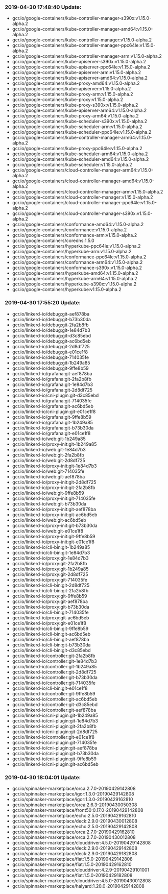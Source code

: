 ### 2019-04-30 17:48:40 Update:

- gcr.io/google-containers/kube-controller-manager-s390x:v1.15.0-alpha.2
- gcr.io/google-containers/kube-controller-manager-amd64:v1.15.0-alpha.2
- gcr.io/google-containers/kube-controller-manager:v1.15.0-alpha.2
- gcr.io/google-containers/kube-controller-manager-ppc64le:v1.15.0-alpha.2
- gcr.io/google-containers/kube-controller-manager-arm:v1.15.0-alpha.2
- gcr.io/google-containers/kube-apiserver-s390x:v1.15.0-alpha.2
- gcr.io/google-containers/kube-apiserver-ppc64le:v1.15.0-alpha.2
- gcr.io/google-containers/kube-apiserver-arm:v1.15.0-alpha.2
- gcr.io/google-containers/kube-apiserver-amd64:v1.15.0-alpha.2
- gcr.io/google-containers/kube-proxy-amd64:v1.15.0-alpha.2
- gcr.io/google-containers/kube-apiserver:v1.15.0-alpha.2
- gcr.io/google-containers/kube-proxy-arm:v1.15.0-alpha.2
- gcr.io/google-containers/kube-proxy:v1.15.0-alpha.2
- gcr.io/google-containers/kube-proxy-s390x:v1.15.0-alpha.2
- gcr.io/google-containers/kube-apiserver-arm64:v1.15.0-alpha.2
- gcr.io/google-containers/kube-proxy-arm64:v1.15.0-alpha.2
- gcr.io/google-containers/kube-scheduler-s390x:v1.15.0-alpha.2
- gcr.io/google-containers/kube-scheduler-arm:v1.15.0-alpha.2
- gcr.io/google-containers/kube-scheduler-ppc64le:v1.15.0-alpha.2
- gcr.io/google-containers/kube-controller-manager-arm64:v1.15.0-alpha.2
- gcr.io/google-containers/kube-proxy-ppc64le:v1.15.0-alpha.2
- gcr.io/google-containers/kube-scheduler-arm64:v1.15.0-alpha.2
- gcr.io/google-containers/kube-scheduler-amd64:v1.15.0-alpha.2
- gcr.io/google-containers/kube-scheduler:v1.15.0-alpha.2
- gcr.io/google-containers/cloud-controller-manager-arm64:v1.15.0-alpha.2
- gcr.io/google-containers/cloud-controller-manager-amd64:v1.15.0-alpha.2
- gcr.io/google-containers/cloud-controller-manager-arm:v1.15.0-alpha.2
- gcr.io/google-containers/cloud-controller-manager:v1.15.0-alpha.2
- gcr.io/google-containers/cloud-controller-manager-ppc64le:v1.15.0-alpha.2
- gcr.io/google-containers/cloud-controller-manager-s390x:v1.15.0-alpha.2
- gcr.io/google-containers/conformance-amd64:v1.15.0-alpha.2
- gcr.io/google-containers/conformance:v1.15.0-alpha.2
- gcr.io/google-containers/conformance-arm:v1.15.0-alpha.2
- gcr.io/google-containers/coredns:1.5.0
- gcr.io/google-containers/hyperkube-ppc64le:v1.15.0-alpha.2
- gcr.io/google-containers/hyperkube-arm:v1.15.0-alpha.2
- gcr.io/google-containers/conformance-ppc64le:v1.15.0-alpha.2
- gcr.io/google-containers/conformance-arm64:v1.15.0-alpha.2
- gcr.io/google-containers/conformance-s390x:v1.15.0-alpha.2
- gcr.io/google-containers/hyperkube-amd64:v1.15.0-alpha.2
- gcr.io/google-containers/hyperkube-arm64:v1.15.0-alpha.2
- gcr.io/google-containers/hyperkube-s390x:v1.15.0-alpha.2
- gcr.io/google-containers/hyperkube:v1.15.0-alpha.2
### 2019-04-30 17:55:20 Update:

- gcr.io/linkerd-io/debug:git-aef878ba
- gcr.io/linkerd-io/debug:git-b73b30da
- gcr.io/linkerd-io/debug:git-2fa2b8fb
- gcr.io/linkerd-io/debug:git-1e84d7b3
- gcr.io/linkerd-io/debug:git-d3c85ebd
- gcr.io/linkerd-io/debug:git-ac6bd5eb
- gcr.io/linkerd-io/debug:git-2d8df725
- gcr.io/linkerd-io/debug:git-e01ce1f8
- gcr.io/linkerd-io/debug:git-714035fe
- gcr.io/linkerd-io/debug:git-1b249a85
- gcr.io/linkerd-io/debug:git-9ffe8b59
- gcr.io/linkerd-io/grafana:git-aef878ba
- gcr.io/linkerd-io/grafana:git-2fa2b8fb
- gcr.io/linkerd-io/grafana:git-1e84d7b3
- gcr.io/linkerd-io/grafana:git-2d8df725
- gcr.io/linkerd-io/cni-plugin:git-d3c85ebd
- gcr.io/linkerd-io/grafana:git-714035fe
- gcr.io/linkerd-io/grafana:git-ac6bd5eb
- gcr.io/linkerd-io/cni-plugin:git-e01ce1f8
- gcr.io/linkerd-io/grafana:git-9ffe8b59
- gcr.io/linkerd-io/grafana:git-1b249a85
- gcr.io/linkerd-io/grafana:git-b73b30da
- gcr.io/linkerd-io/grafana:git-e01ce1f8
- gcr.io/linkerd-io/web:git-1b249a85
- gcr.io/linkerd-io/proxy-init:git-1b249a85
- gcr.io/linkerd-io/web:git-1e84d7b3
- gcr.io/linkerd-io/web:git-2fa2b8fb
- gcr.io/linkerd-io/web:git-2d8df725
- gcr.io/linkerd-io/proxy-init:git-1e84d7b3
- gcr.io/linkerd-io/web:git-714035fe
- gcr.io/linkerd-io/web:git-aef878ba
- gcr.io/linkerd-io/proxy-init:git-2d8df725
- gcr.io/linkerd-io/proxy-init:git-2fa2b8fb
- gcr.io/linkerd-io/web:git-9ffe8b59
- gcr.io/linkerd-io/proxy-init:git-714035fe
- gcr.io/linkerd-io/web:git-b73b30da
- gcr.io/linkerd-io/proxy-init:git-aef878ba
- gcr.io/linkerd-io/proxy-init:git-ac6bd5eb
- gcr.io/linkerd-io/web:git-ac6bd5eb
- gcr.io/linkerd-io/proxy-init:git-b73b30da
- gcr.io/linkerd-io/web:git-e01ce1f8
- gcr.io/linkerd-io/proxy-init:git-9ffe8b59
- gcr.io/linkerd-io/proxy-init:git-e01ce1f8
- gcr.io/linkerd-io/cli-bin:git-1b249a85
- gcr.io/linkerd-io/cli-bin:git-1e84d7b3
- gcr.io/linkerd-io/proxy:git-1e84d7b3
- gcr.io/linkerd-io/proxy:git-2fa2b8fb
- gcr.io/linkerd-io/proxy:git-1b249a85
- gcr.io/linkerd-io/proxy:git-2d8df725
- gcr.io/linkerd-io/proxy:git-714035fe
- gcr.io/linkerd-io/cli-bin:git-2d8df725
- gcr.io/linkerd-io/cli-bin:git-2fa2b8fb
- gcr.io/linkerd-io/proxy:git-9ffe8b59
- gcr.io/linkerd-io/proxy:git-aef878ba
- gcr.io/linkerd-io/proxy:git-b73b30da
- gcr.io/linkerd-io/cli-bin:git-714035fe
- gcr.io/linkerd-io/proxy:git-ac6bd5eb
- gcr.io/linkerd-io/proxy:git-e01ce1f8
- gcr.io/linkerd-io/cli-bin:git-9ffe8b59
- gcr.io/linkerd-io/cli-bin:git-ac6bd5eb
- gcr.io/linkerd-io/cli-bin:git-aef878ba
- gcr.io/linkerd-io/cli-bin:git-b73b30da
- gcr.io/linkerd-io/cli-bin:git-d3c85ebd
- gcr.io/linkerd-io/controller:git-2fa2b8fb
- gcr.io/linkerd-io/controller:git-1e84d7b3
- gcr.io/linkerd-io/controller:git-1b249a85
- gcr.io/linkerd-io/controller:git-2d8df725
- gcr.io/linkerd-io/controller:git-b73b30da
- gcr.io/linkerd-io/controller:git-714035fe
- gcr.io/linkerd-io/cli-bin:git-e01ce1f8
- gcr.io/linkerd-io/controller:git-9ffe8b59
- gcr.io/linkerd-io/controller:git-ac6bd5eb
- gcr.io/linkerd-io/controller:git-d3c85ebd
- gcr.io/linkerd-io/controller:git-aef878ba
- gcr.io/linkerd-io/cni-plugin:git-1b249a85
- gcr.io/linkerd-io/cni-plugin:git-1e84d7b3
- gcr.io/linkerd-io/cni-plugin:git-2fa2b8fb
- gcr.io/linkerd-io/cni-plugin:git-2d8df725
- gcr.io/linkerd-io/controller:git-e01ce1f8
- gcr.io/linkerd-io/cni-plugin:git-714035fe
- gcr.io/linkerd-io/cni-plugin:git-aef878ba
- gcr.io/linkerd-io/cni-plugin:git-b73b30da
- gcr.io/linkerd-io/cni-plugin:git-9ffe8b59
- gcr.io/linkerd-io/cni-plugin:git-ac6bd5eb
### 2019-04-30 18:04:01 Update:

- gcr.io/spinnaker-marketplace/orca:2.7.0-20190429142808
- gcr.io/spinnaker-marketplace/igor:1.3.0-20190429142808
- gcr.io/spinnaker-marketplace/igor:1.3.0-20190429162810
- gcr.io/spinnaker-marketplace/orca:2.6.3-20190430050308
- gcr.io/spinnaker-marketplace/front50:0.17.0-20190429142808
- gcr.io/spinnaker-marketplace/echo:2.5.0-20190429162810
- gcr.io/spinnaker-marketplace/deck:2.9.0-20190430012808
- gcr.io/spinnaker-marketplace/echo:2.5.0-20190429142808
- gcr.io/spinnaker-marketplace/orca:2.7.0-20190429162810
- gcr.io/spinnaker-marketplace/orca:2.7.0-20190430012808
- gcr.io/spinnaker-marketplace/clouddriver:4.5.0-20190429142808
- gcr.io/spinnaker-marketplace/deck:2.9.0-20190429142808
- gcr.io/spinnaker-marketplace/deck:2.9.0-20190429182808
- gcr.io/spinnaker-marketplace/fiat:1.5.0-20190429142808
- gcr.io/spinnaker-marketplace/fiat:1.5.0-20190429162810
- gcr.io/spinnaker-marketplace/clouddriver:4.2.9-20190429101001
- gcr.io/spinnaker-marketplace/fiat:1.5.0-20190429182808
- gcr.io/spinnaker-marketplace/clouddriver:4.5.0-20190430012808
- gcr.io/spinnaker-marketplace/halyard:1.20.0-20190429142808
